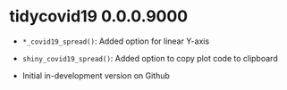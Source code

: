 # tidycovid19 0.0.0.9000

* `*_covid19_spread()`: Added option for linear Y-axis

* `shiny_covid19_spread()`: Added option to copy plot code to clipboard

* Initial in-development version on Github
